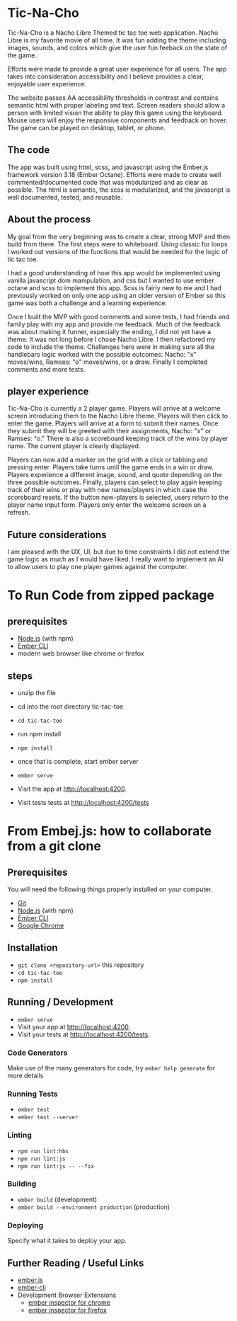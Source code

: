 # Tic-Na-Cho

Tic-Na-Cho is a Nacho Libre Themed tic tac toe web application. Nacho Libre is my favorite movie of all time. It was fun adding the theme including images, sounds, and colors which give the user fun feeback on the state of the game.

Efforts were made to provide a great user experience for all users. The app takes into consideration accessibility and I believe provides a clear, enjoyable user experience.

The website passes AA accessibility thresholds in contrast and contains semantic html with proper labeling and text. Screen readers should allow a person with limited vision the ability to play this game using the keyboard. Mouse users will enjoy the responsive components and feedback on hover. The game can be played on desktop, tablet, or phone.

## The code

The app was built using html, scss, and javascript using the Ember.js framework version 3.18 (Ember Octane). Efforts were made to create well commented/documented code that was modularized and as clear as possible. The html is semantic, the scss is modularized, and the javascript is well documented, tested, and reusable.

## About the process

My goal from the very beginning was to create a clear, strong MVP and then build from there. The first steps were to whiteboard. Using classic for loops I worked out versions of the functions that would be needed for the logic of tic tac toe.

I had a good understanding of how this app would be implemented using vanilla javascript dom manipulation, and css but I wanted to use ember octane and scss to implement this app. Scss is fairly new to me and I had previously worked on only one app using an older version of Ember so this game was both a challenge and a learning experience.

Once I built the MVP with good comments and some tests, I had friends and family play with my app and provide me feedback. Much of the feedback was about making it funner, especially the ending, I did not yet have a theme. It was not long before I chose Nacho Libre. I then refactored my code to include the theme. Challenges here were in making sure all the handlebars logic worked with the possible outcomes: Nacho: "x" moves/wins, Ramses: "o" moves/wins, or a draw. Finally I completed comments and more tests.

## player experience

Tic-Na-Cho is currently a 2 player game. Players will arrive at a welcome screen introducing them to the Nacho Libre theme. Players will then click to enter the game. Players will arrive at a form to submit their names. Once they submit they will be greeted with their assignments, Nacho: "x" or Ramses: "o." There is also a scoreboard keeping track of the wins by player name. The current player is clearly displayed.

Players can now add a marker on the grid with a click or tabbing and pressing enter. Players take turns until the game ends in a win or draw. Players experience a different image, sound, and quote depending on the three possible outcomes. Finally, players can select to play again keeping track of their wins or play with new names/players in which case the scoreboard resets. If the button new-players is selected, users return to the player name input form. Players only enter the welcome screen on a refresh.

## Future considerations

I am pleased with the UX, UI, but due to time constraints I did not extend the game logic as much as I would have liked. I really want to implement an AI to allow users to play one player games against the computer.

# To Run Code from zipped package

## prerequisites

- [Node.js](https://nodejs.org/) (with npm)
- [Ember CLI](https://ember-cli.com/)
- modern web browser like chrome or firefox

## steps

- unzip the file
- cd into the root directory tic-tac-toe
- `cd tic-tac-toe`
- run npm install
- `npm install`

- once that is complete, start ember server
- `ember serve`
- Visit the app at [http://localhost:4200](http://localhost:4200).
- Visit tests tests at [http://localhost:4200/tests](http://localhost:4200/tests)

# From Embej.js: how to collaborate from a git clone

## Prerequisites

You will need the following things properly installed on your computer.

- [Git](https://git-scm.com/)
- [Node.js](https://nodejs.org/) (with npm)
- [Ember CLI](https://ember-cli.com/)
- [Google Chrome](https://google.com/chrome/)

## Installation

- `git clone <repository-url>` this repository
- `cd tic-tac-toe`
- `npm install`

## Running / Development

- `ember serve`
- Visit your app at [http://localhost:4200](http://localhost:4200).
- Visit your tests at [http://localhost:4200/tests](http://localhost:4200/tests).

### Code Generators

Make use of the many generators for code, try `ember help generate` for more details

### Running Tests

- `ember test`
- `ember test --server`

### Linting

- `npm run lint:hbs`
- `npm run lint:js`
- `npm run lint:js -- --fix`

### Building

- `ember build` (development)
- `ember build --environment production` (production)

### Deploying

Specify what it takes to deploy your app.

## Further Reading / Useful Links

- [ember.js](https://emberjs.com/)
- [ember-cli](https://ember-cli.com/)
- Development Browser Extensions
  - [ember inspector for chrome](https://chrome.google.com/webstore/detail/ember-inspector/bmdblncegkenkacieihfhpjfppoconhi)
  - [ember inspector for firefox](https://addons.mozilla.org/en-US/firefox/addon/ember-inspector/)
